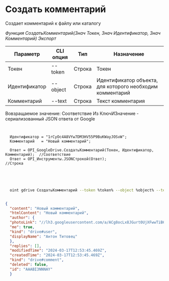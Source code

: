 ﻿---
sidebar_position: 1
---

# Создать комментарий
 Создает комментарий к файлу или каталогу


*Функция СоздатьКомментарий(Знач Токен, Знач Идентификатор, Знач Комментарий) Экспорт*

  | Параметр | CLI опция | Тип | Назначение |
  |-|-|-|-|
  | Токен | --token | Строка | Токен |
  | Идентификатор | --object | Строка | Идентификатор объекта, для которого необходим комментарий |
  | Комментарий | --text | Строка | Текст комментария |

  
  Вовзращаемое значение:   Соответствие Из КлючИЗначение - сериализованный JSON ответа от Google

```bsl title="Пример кода"
	
  
  Идентификатор = "1rCyOc4A8VYw7DM3HV55P9BuKWayJOSvW";
  Комментарий   = "Новый комментарий";
  
  Ответ = OPI_GoogleDrive.СоздатьКомментарий(Токен, Идентификатор, Комментарий);  //Соответствие
  Ответ = OPI_Инструменты.JSONСтрокой(Ответ);                                     //Строка
  

	
```

```sh title="Пример команд CLI"
    
  oint gdrive СоздатьКомментарий --token %token% --object %object% --text %text%

```


```json title="Результат"

{
  "content": "Новый комментарий",
  "htmlContent": "Новый комментарий",
  "author": {
  "photoLink": "//lh3.googleusercontent.com/a/ACg8ocLx8JGurt0UjXFwwTiB6ZoDPWslW1EnfCTahrwrIllM6Q=s50-c-k-no",
  "me": true,
  "kind": "drive#user",
  "displayName": "Антон Титовец"
  },
  "replies": [],
  "modifiedTime": "2024-03-17T12:53:45.469Z",
  "createdTime": "2024-03-17T12:53:45.469Z",
  "kind": "drive#comment",
  "deleted": false,
  "id": "AAABI3NNNAY"
  }

```
